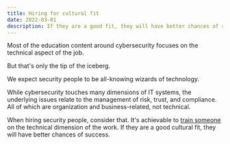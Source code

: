 ```yaml
---
title: Hiring for cultural fit 
date: 2022-03-01
description: If they are a good fit, they will have better chances of success.
---
```


Most of the education content around cybersecurity focuses on the technical aspect of the job.

But that's only the tip of the iceberg.

We expect security people to be all-knowing wizards of technology. 

While cybersecurity touches many dimensions of IT systems, the underlying issues relate to the management of risk, trust, and compliance. All of which are organization and business-related, not technical.

When hiring security people, consider that. It's achievable to [train someone](adopting-practices-instead-of-rules) on the technical dimension of the work. If they are a good cultural fit, they will have better chances of success.
